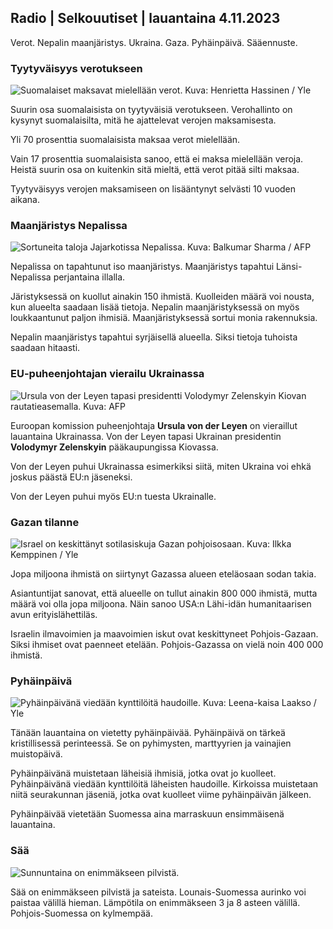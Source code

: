 ## Radio | Selkouutiset | lauantaina 4.11.2023

Verot. Nepalin maanjäristys. Ukraina. Gaza. Pyhäinpäivä. Sääennuste.

### Tyytyväisyys verotukseen

![Suomalaiset maksavat mielellään verot. Kuva: Henrietta Hassinen /
Yle](https://images.cdn.yle.fi/image/upload/c_crop,h_3061,w_5443,x_0,y_226/ar_1.7777777777777777,c_fill,g_faces,h_675,w_1200/dpr_1.0/q_auto:eco/f_auto/fl_lossy/v1692510416/39-115736664dc9b0569c81)

Suurin osa suomalaisista on tyytyväisiä verotukseen. Verohallinto on
kysynyt suomalaisilta, mitä he ajattelevat verojen maksamisesta.

Yli 70 prosenttia suomalaisista maksaa verot mielellään.

Vain 17 prosenttia suomalaisista sanoo, että ei maksa mielellään veroja.
Heistä suurin osa on kuitenkin sitä mieltä, että verot pitää silti
maksaa.

Tyytyväisyys verojen maksamiseen on lisääntynyt selvästi 10 vuoden
aikana.

### Maanjäristys Nepalissa

![Sortuneita taloja Jajarkotissa Nepalissa. Kuva: Balkumar Sharma /
AFP](https://images.cdn.yle.fi/image/upload/c_crop,h_1350,w_2400,x_0,y_51/ar_1.7777777777777777,c_fill,g_faces,h_675,w_1200/dpr_1.0/q_auto:eco/f_auto/fl_lossy/v1699091137/39-1195827654612690580a)

Nepalissa on tapahtunut iso maanjäristys. Maanjäristys tapahtui
Länsi-Nepalissa perjantaina illalla.

Järistyksessä on kuollut ainakin 150 ihmistä. Kuolleiden määrä voi
nousta, kun alueelta saadaan lisää tietoja. Nepalin maanjäristyksessä on
myös loukkaantunut paljon ihmisiä. Maanjäristyksessä sortui monia
rakennuksia.

Nepalin maanjäristys tapahtui syrjäisellä alueella. Siksi tietoja
tuhoista saadaan hitaasti.

### EU-puheenjohtajan vierailu Ukrainassa

![Ursula von der Leyen tapasi presidentti Volodymyr Zelenskyin Kiovan
rautatieasemalla. Kuva:
AFP](https://images.cdn.yle.fi/image/upload/c_crop,h_1687,w_3000,x_0,y_305/ar_1.7777777777777777,c_fill,g_faces,h_675,w_1200/dpr_1.0/q_auto:eco/f_auto/fl_lossy/v1699098434/39-119583265462e51258c1)

Euroopan komission puheenjohtaja **Ursula von der Leyen** on vieraillut
lauantaina Ukrainassa. Von der Leyen tapasi Ukrainan presidentin
**Volodymyr Zelenskyin** pääkaupungissa Kiovassa.

Von der Leyen puhui Ukrainassa esimerkiksi siitä, miten Ukraina voi ehkä
joskus päästä EU:n jäseneksi.

Von der Leyen puhui myös EU:n tuesta Ukrainalle.

### Gazan tilanne

![Israel on keskittänyt sotilasiskuja Gazan pohjoisosaan. Kuva: Ilkka
Kemppinen /
Yle](https://images.cdn.yle.fi/image/upload/c_crop,h_1121,w_1994,x_5,y_0/ar_1.7777777777777777,c_fill,g_faces,h_675,w_1200/dpr_1.0/q_auto:eco/f_auto/fl_lossy/v1699023208/39-1195711654506b2bc2d4)

Jopa miljoona ihmistä on siirtynyt Gazassa alueen eteläosaan sodan
takia.

Asiantuntijat sanovat, että alueelle on tullut ainakin 800 000 ihmistä,
mutta määrä voi olla jopa miljoona. Näin sanoo USA:n Lähi-idän
humanitaarisen avun erityislähettiläs.

Israelin ilmavoimien ja maavoimien iskut ovat keskittyneet
Pohjois-Gazaan. Siksi ihmiset ovat paenneet etelään. Pohjois-Gazassa on
vielä noin 400 000 ihmistä.

### Pyhäinpäivä

![Pyhäinpäivänä viedään kynttilöitä haudoille. Kuva: Leena-kaisa Laakso
/
Yle](https://images.cdn.yle.fi/image/upload/c_crop,h_2268,w_4032,x_0,y_435/ar_1.7777777777777777,c_fill,g_faces,h_675,w_1200/dpr_1.0/q_auto:eco/f_auto/fl_lossy/v1699101771/39-119586665463c1d71d1c)

Tänään lauantaina on vietetty pyhäinpäivää. Pyhäinpäivä on tärkeä
kristillisessä perinteessä. Se on pyhimysten, marttyyrien ja vainajien
muistopäivä.

Pyhäinpäivänä muistetaan läheisiä ihmisiä, jotka ovat jo kuolleet.
Pyhäinpäivänä viedään kynttilöitä läheisten haudoille. Kirkoissa
muistetaan niitä seurakunnan jäseniä, jotka ovat kuolleet viime
pyhäinpäivän jälkeen.

Pyhäinpäivää vietetään Suomessa aina marraskuun ensimmäisenä lauantaina.

### Sää

![Sunnuntaina on enimmäkseen
pilvistä.](https://images.cdn.yle.fi/image/upload/c_crop,h_1080,w_1919,x_0,y_0/ar_1.7777777777777777,c_fill,g_faces,h_675,w_1200/dpr_1.0/q_auto:eco/f_auto/fl_lossy/v1699111715/39-1195891654662ff4432c)

Sää on enimmäkseen pilvistä ja sateista. Lounais-Suomessa aurinko voi
paistaa välillä hieman. Lämpötila on enimmäkseen 3 ja 8 asteen välillä.
Pohjois-Suomessa on kylmempää.
